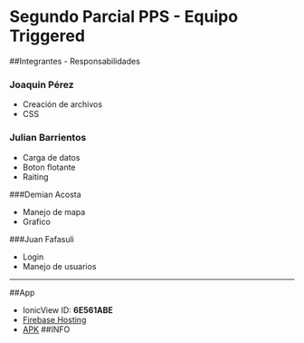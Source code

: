 # Segundo Parcial PPS - Equipo Triggered
##Integrantes - Responsabilidades
### Joaquin Pérez
* Creación de archivos
* CSS

### Julian Barrientos
* Carga de datos
* Boton flotante
* Raiting

###Demian Acosta
* Manejo de mapa
* Grafico

###Juan Fafasuli
* Login
* Manejo de usuarios

----
##App
* IonicView ID: **6E561ABE**
* [Firebase Hosting](https://triggered-4e761.firebaseapp.com)
* [APK]() 
##INFO